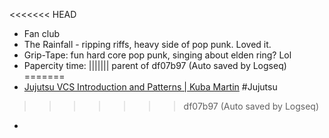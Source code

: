 <<<<<<< HEAD
- Fan club
- The Rainfall - ripping riffs, heavy side of pop punk. Loved it.
- Grip-Tape: fun hard core pop punk, singing about elden ring? Lol
- Papercity time:
||||||| parent of df07b97 (Auto saved by Logseq)
=======
- [Jujutsu VCS Introduction and Patterns | Kuba Martin](https://kubamartin.com/posts/introduction-to-the-jujutsu-vcs/) #Jujutsu
>>>>>>> df07b97 (Auto saved by Logseq)
-